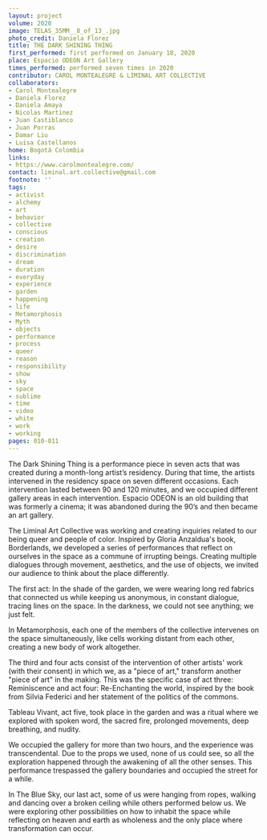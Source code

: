 ```yaml
---
layout: project
volume: 2020
image: TELAS_35MM__8_of_13_.jpg
photo_credit: Daniela Florez
title: THE DARK SHINING THING
first_performed: first performed on January 18, 2020
place: Espacio ODEON Art Gallery
times_performed: performed seven times in 2020
contributor: CAROL MONTEALEGRE & LIMINAL ART COLLECTIVE
collaborators:
- Carol Montealegre
- Daniela Florez
- Daniela Amaya
- Nicolas Martinez
- Juan Castiblanco
- Juan Porras
- Damar Liu
- Luisa Castellanos
home: Bogotá Colombia
links:
- https://www.carolmontealegre.com/
contact: liminal.art.collective@gmail.com
footnote: ''
tags:
- activist
- alchemy
- art
- behavior
- collective
- conscious
- creation
- desire
- discrimination
- dream
- duration
- everyday
- experience
- garden
- happening
- life
- Metamorphosis
- Myth
- objects
- performance
- process
- queer
- reason
- responsibility
- show
- sky
- space
- sublime
- time
- video
- white
- work
- working
pages: 010-011
---
```

The Dark Shining Thing is a performance piece in seven acts that was created during a month-long artist’s residency. During that time, the artists intervened in the residency space on seven different occasions. Each intervention lasted between 90 and 120 minutes, and we occupied different gallery areas in each intervention. Espacio ODEON is an old building that was formerly a cinema; it was abandoned during the 90’s and then became an art gallery.

The Liminal Art Collective was working and creating inquiries related to our being queer and people of color. Inspired by Gloria Anzaldua's book, Borderlands, we developed a series of performances that reflect on ourselves in the space as a commune of irrupting beings. Creating multiple dialogues through movement, aesthetics, and the use of objects, we invited our audience to think about the place differently.

The first act: In the shade of the garden, we were wearing long red fabrics that connected us while keeping us anonymous, in constant dialogue, tracing lines on the space. In the darkness, we could not see anything; we just felt.

In Metamorphosis, each one of the members of the collective intervenes on the space simultaneously, like cells working distant from each other, creating a new body of work altogether.

The third and four acts consist of the intervention of other artists' work (with their consent) in which we, as a "piece of art," transform another "piece of art" in the making. This was the specific case of act three: Reminiscence and act four: Re-Enchanting the world, inspired by the book from Silvia Federici and her statement of the politics of the commons.

Tableau Vivant, act five, took place in the garden and was a ritual where we explored with spoken word, the sacred fire, prolonged movements, deep breathing, and nudity.

We occupied the gallery for more than two hours, and the experience was transcendental. Due to the props we used, none of us could see, so all the exploration happened through the awakening of all the other senses. This performance trespassed the gallery boundaries and occupied the street for a while.

In The Blue Sky, our last act, some of us were hanging from ropes, walking and dancing over a broken ceiling while others performed below us. We were exploring other possibilities on how to inhabit the space while reflecting on heaven and earth as wholeness and the only place where transformation can occur.